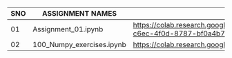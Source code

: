 |SNO| ASSIGNMENT NAMES| ASSIGNMENT LINKS|
|---|-----------------|-----------------|
|01|Assignment_01.ipynb|https://colab.research.google.com/github/sirisha5e1/rajavathsirisha/blob/main/assignments/Assignment_01.ipynb#scrollTo=e4cd5ba8-c6ec-4f0d-8787-bf0a4b7a2e22|
|02|100_Numpy_exercises.ipynb|https://colab.research.google.com/github/sirisha5e1/rajavathsirisha/blob/main/assignments/100_Numpy_exercises.ipynb|
